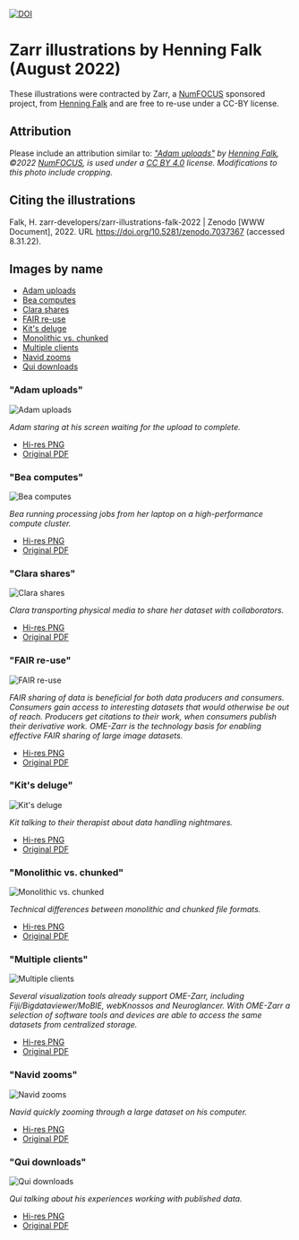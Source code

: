 [![DOI](https://zenodo.org/badge/530950137.svg)](https://zenodo.org/badge/latestdoi/530950137)

# Zarr illustrations by Henning Falk (August 2022)

These illustrations were contracted by Zarr, a [NumFOCUS](https://numfocus.org) sponsored project, from [Henning Falk](https://falk-illustrations.de/) and are free to re-use under a CC-BY license.

## Attribution

Please include an attribution similar to: *["Adam uploads"](https://github.com/zarr-developers/zarr-illustrations-falk-2022/blob/main/adam-uploads.pdf) by [Henning Falk](https://falk-illustrations.de/), ©2022 [NumFOCUS](https://numfocus.org/), is used under a [CC BY 4.0](https://creativecommons.org/licenses/by/4.0/) license. Modifications to this photo include cropping.*

## Citing the illustrations

Falk, H. zarr-developers/zarr-illustrations-falk-2022 | Zenodo [WWW Document], 2022. URL https://doi.org/10.5281/zenodo.7037367 (accessed 8.31.22).

## Images by name

- [Adam uploads](#adam-uploads)
- [Bea computes](#bea-computes)
- [Clara shares](#clara-shares)
- [FAIR re-use](#fair-re-use)
- [Kit's deluge](#kits-deluge)
- [Monolithic vs. chunked](#monolithic-vs-chunked)
- [Multiple clients](#multiple-clients)
- [Navid zooms](#navid-zooms)
- [Qui downloads](#qui-downloads)

### "Adam uploads"

![Adam uploads](/300dpi/adam-uploads-300dpi.png)

*Adam staring at his screen waiting for the upload to complete.*

* [Hi-res PNG](/1200dpi/adam-uploads-1200dpi.png)
* [Original PDF](/originals/adam-uploads.pdf)

### "Bea computes"

![Bea computes](/300dpi/bea-computes-300dpi.png)

*Bea running processing jobs from her laptop on a high-performance compute cluster.*

* [Hi-res PNG](/1200dpi/bea-computes-1200dpi.png)
* [Original PDF](/originals/bea-computes.pdf)

### "Clara shares"

![Clara shares](/300dpi/clara-shares-300dpi.png)

*Clara transporting physical media to share her dataset with collaborators.*

* [Hi-res PNG](/1200dpi/clara-shares-1200dpi.png)
* [Original PDF](/originals/clara-shares.pdf)

### "FAIR re-use"

![FAIR re-use](/300dpi/fair-reuse-300dpi.png)

*FAIR sharing of data is beneficial for both data producers and consumers. Consumers gain access to interesting datasets that would otherwise be out of reach. Producers get citations to their work, when consumers publish their derivative work. OME-Zarr is the technology basis for enabling effective FAIR sharing of large image datasets.*

* [Hi-res PNG](/1200dpi/fair-reuse-1200dpi.png)
* [Original PDF](/originals/fair-reuse.pdf)

### "Kit's deluge"

![Kit's deluge](/300dpi/kits-deluge-300dpi.png)

*Kit talking to their therapist about data handling nightmares.*

* [Hi-res PNG](/1200dpi/kits-deluge-1200dpi.png)
* [Original PDF](/originals/kits-deluge.pdf)

### "Monolithic vs. chunked"

![Monolithic vs. chunked](/300dpi/monolithic-vs-chunked-300dpi.png)

*Technical differences between monolithic and chunked file formats.*

* [Hi-res PNG](/1200dpi/monolithic-vs-chunked-1200dpi.png)
* [Original PDF](/originals/monolithic-vs-chunked.pdf)

### "Multiple clients"

![Multiple clients](/300dpi/multiple-clients-300dpi.png)

*Several visualization tools already support OME-Zarr, including Fiji/Bigdataviewer/MoBIE, webKnossos and Neuroglancer. With OME-Zarr a selection of software tools and devices are able to access the same datasets from centralized storage.*

* [Hi-res PNG](/1200dpi/multiple-clients-1200dpi.png)
* [Original PDF](/originals/multiple-clients.pdf)

### "Navid zooms"

![Navid zooms](/300dpi/navid-zooms-300dpi.png)

*Navid quickly zooming through a large dataset on his computer.*

* [Hi-res PNG](/1200dpi/navid-zooms-1200dpi.png)
* [Original PDF](/originals/navid-zooms.pdf)

### "Qui downloads"

![Qui downloads](/300dpi/qui-downloads-300dpi.png)

*Qui talking about his experiences working with published data.*

* [Hi-res PNG](/1200dpi/qui-downloads-1200dpi.png)
* [Original PDF](/originals/qui-downloads.pdf)
